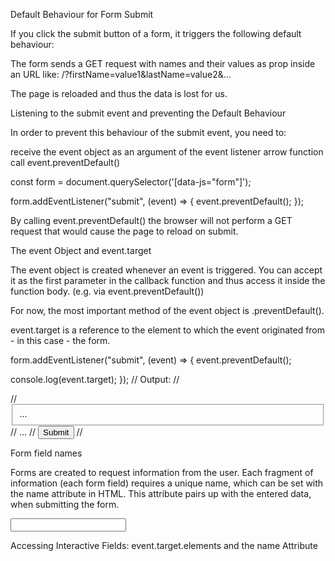 Default Behaviour for Form Submit

If you click the submit button of a form, it triggers the following default behaviour:

The form sends a GET request with names and their values as prop inside an URL like:
/?firstName=value1&lastName=value2&...

The page is reloaded and thus the data is lost for us.

Listening to the submit event and preventing the Default Behaviour

In order to prevent this behaviour of the submit event, you need to:

receive the event object as an argument of the event listener arrow function
call event.preventDefault()

const form = document.querySelector('[data-js="form"]');

form.addEventListener("submit", (event) => {
  event.preventDefault();
});

By calling event.preventDefault() the browser will not perform a GET request that would cause the page to reload on submit.

The event Object and event.target

The event object is created whenever an event is triggered. You can accept it as the first parameter in the callback function and thus access it inside the function body. (e.g. via event.preventDefault())

For now, the most important method of the event object is .preventDefault().

event.target is a reference to the element to which the event originated from - in this case - the form.

form.addEventListener("submit", (event) => {
  event.preventDefault();

  console.log(event.target);
});
// Output:
// <form data-js="form">
//		<fieldset>...</fieldset>
//		...
//		<button type="submit">Submit</button>
//	</form>

Form field names

Forms are created to request information from the user. Each fragment of information (each form field) requires a unique name, which can be set with the name attribute in HTML. This attribute pairs up with the entered data, when submitting the form.

<input name="firstName" />

Accessing Interactive Fields: event.target.elements and the name Attribute

